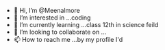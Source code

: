 - 👋 Hi, I’m @Meenalmore
- 👀 I’m interested in ...coding
- 🌱 I’m currently learning ...class 12th in science feild 
- 💞️ I’m looking to collaborate on ...
- 📫 How to reach me ...by my profile I'd 

<!---
Meenalmore/Meenalmore is a ✨ special ✨ repository because its `README.md` (this file) appears on your GitHub profile.
You can click the Preview link to take a look at your changes.
--->
